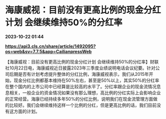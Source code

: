 # 海康威视：目前没有更高比例的现金分红计划 会继续维持50%的分红率

**2023-10-22 01:44**

**https://api3.cls.cn/share/article/1492095?os=web&sv=7.7.5&app=CailianpressWeb**

【海康威视：目前没有更高比例的现金分红计划 会继续维持50%的分红率】财联社10月22日电，海康威视近日披露2023年三季度业绩说明电话会议纪要。针对公司后期是否有计划考虑提升整体的分红比例，海康威视表示，我们从2015年开始，现金分红比例都基本维持在50%左右，甚至是50%以上，其实50%的分红率在整个国内的上市公司中已经算是比较高的水平了。分红率跟企业的现金流情况息息相关，一般企业的资金情况如果没有那么理想，高比例的分红实际上会影响企业的正常经营。海康已经持续多年50%的分红比例，说明我们在现金流管理方面做的比较好。我们会继续维持这样一个比例的分红，但是更高比例的话，我们目前没有这方面的计划。